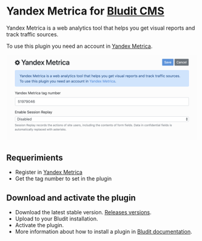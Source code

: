 # Yandex Metrica for [Bludit CMS](https://www.bludit.com)
Yandex Metrica is a web analytics tool that helps you get visual reports and track traffic sources.

To use this plugin you need an account in <a href="https://metrica.yandex.com">Yandex Metrica</a>.

![screenshot-yandex-metrica](https://raw.githubusercontent.com/bludit-plugins/yandex-metrica/master/screenshot.png)

## Requerimients
- Register in <a href="https://metrica.yandex.com">Yandex Metrica</a>
- Get the tag number to set in the plugin

## Download and activate the plugin
- Download the latest stable version. [Releases versions](https://github.com/bludit-plugins/yandex-metrica/releases).
- Upload to your Bludit installation.
- Activate the plugin.
- More information about how to install a plugin in [Bludit documentation](https://docs.bludit.com/en/getting-started/plugins).
